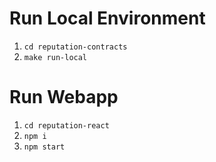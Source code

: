 # Run Local Environment

1. `cd reputation-contracts`
2. `make run-local`

# Run Webapp

1. `cd reputation-react`
2. `npm i`
3. `npm start`